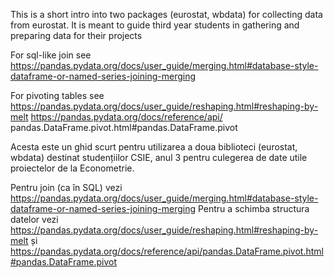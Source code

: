 This is a short intro into two packages (eurostat, wbdata) for collecting data from eurostat. 
It is meant to guide third year students in gathering and preparing data for their projects

For sql-like join see https://pandas.pydata.org/docs/user_guide/merging.html#database-style-dataframe-or-named-series-joining-merging

For pivoting tables see https://pandas.pydata.org/docs/user_guide/reshaping.html#reshaping-by-melt
https://pandas.pydata.org/docs/reference/api/
pandas.DataFrame.pivot.html#pandas.DataFrame.pivot


Acesta este un ghid scurt pentru utilizarea a doua biblioteci (eurostat, wbdata) destinat studențiilor CSIE, anul 3
pentru culegerea de date utile proiectelor de la Econometrie.

Pentru join (ca în SQL) vezi https://pandas.pydata.org/docs/user_guide/merging.html#database-style-dataframe-or-named-series-joining-merging
Pentru a schimba structura datelor vezi https://pandas.pydata.org/docs/user_guide/reshaping.html#reshaping-by-melt și https://pandas.pydata.org/docs/reference/api/pandas.DataFrame.pivot.html#pandas.DataFrame.pivot

